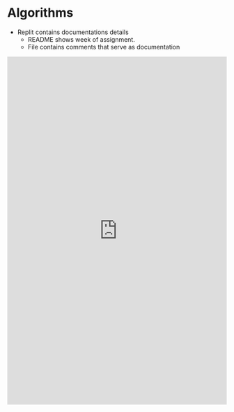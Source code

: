 # Algorithms

* Replit contains documentations details
    * README shows week of assignment.
    * File contains comments that serve as documentation

<iframe frameborder="0" width="100%" height="800px" src="https://replit.com/@jmort1021/pagesjava?lite=true#src/Menu.java">
